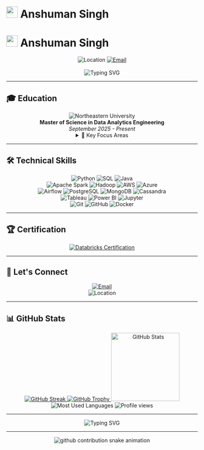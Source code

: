 # <img src="https://media.giphy.com/media/hvRJCLFzcasrR4ia7z/giphy.gif" width="30"> Anshuman Singh

# <img src="https://media.giphy.com/media/hvRJCLFzcasrR4ia7z/giphy.gif" width="30"> Anshuman Singh

<div align="center">
  <img src="https://img.shields.io/badge/Location-Boston,%20MA-4A154B?style=for-the-badge&logo=google-maps&logoColor=white" alt="Location"/>
  <a href="mailto:singh.anshuma@northeastern.edu">
    <img src="https://img.shields.io/badge/Email-singh.anshuma@northeastern.edu-D14836?style=for-the-badge&logo=gmail&logoColor=white" alt="Email"/>
  </a>
  <br><br>
  <img src="https://readme-typing-svg.herokuapp.com?font=Fira+Code&pause=1000&color=2196F3&center=true&vCenter=true&width=435&lines=Data+Analytics+Engineer;Master's+Student+@+Northeastern;Building+Data+Pipelines+%26+Solutions" alt="Typing SVG" />
</div>

---

## 🎓 Education

<div align="center">
  <img src="https://img.shields.io/badge/NORTHEASTERN-UNIVERSITY-DD2C00?style=for-the-badge" alt="Northeastern University"/>
  <br>
  <b>Master of Science in Data Analytics Engineering</b>
  <br>
  <i>September 2025 - Present</i>
  <details>
    <summary>🎯 Key Focus Areas</summary>
    <br>
    • Advanced Data Engineering<br>
    • Big Data Systems & Architecture<br>
    • Cloud Computing & Infrastructure<br>
    • Statistical Analysis & Machine Learning<br>
    • Data Visualization & Communication
  </details>
</div>

---

## 🛠️ Technical Skills

<div align="center">
  <img src="https://img.shields.io/badge/Python-3776AB?style=for-the-badge&logo=python&logoColor=white" alt="Python"/>
  <img src="https://img.shields.io/badge/SQL-4479A1?style=for-the-badge&logo=postgresql&logoColor=white" alt="SQL"/>
  <img src="https://img.shields.io/badge/Java-ED8B00?style=for-the-badge&logo=java&logoColor=white" alt="Java"/>
  <br>
  <img src="https://img.shields.io/badge/Apache_Spark-E25A1C?style=for-the-badge&logo=apache-spark&logoColor=white" alt="Apache Spark"/>
  <img src="https://img.shields.io/badge/Hadoop-66CCFF?style=for-the-badge&logo=apache-hadoop&logoColor=black" alt="Hadoop"/>
  <img src="https://img.shields.io/badge/AWS-%23FF9900?style=for-the-badge&logo=amazon-aws&logoColor=white" alt="AWS"/>
  <img src="https://img.shields.io/badge/Azure-0089D6?style=for-the-badge&logo=microsoft-azure&logoColor=white" alt="Azure"/>
  <br>
  <img src="https://img.shields.io/badge/Airflow-017CEE?style=for-the-badge&logo=apache-airflow&logoColor=white" alt="Airflow"/>
  <img src="https://img.shields.io/badge/PostgreSQL-316192?style=for-the-badge&logo=postgresql&logoColor=white" alt="PostgreSQL"/>
  <img src="https://img.shields.io/badge/MongoDB-47A248?style=for-the-badge&logo=mongodb&logoColor=white" alt="MongoDB"/>
  <img src="https://img.shields.io/badge/Cassandra-1287B1?style=for-the-badge&logo=apache-cassandra&logoColor=white" alt="Cassandra"/>
  <br>
  <img src="https://img.shields.io/badge/Tableau-E97627?style=for-the-badge&logo=tableau&logoColor=white" alt="Tableau"/>
  <img src="https://img.shields.io/badge/PowerBI-F2C811?style=for-the-badge&logo=powerbi&logoColor=black" alt="Power BI"/>
  <img src="https://img.shields.io/badge/Jupyter-F37626?style=for-the-badge&logo=jupyter&logoColor=white" alt="Jupyter"/>
  <br>
  <img src="https://img.shields.io/badge/Git-F05032?style=for-the-badge&logo=git&logoColor=white" alt="Git"/>
  <img src="https://img.shields.io/badge/GitHub-181717?style=for-the-badge&logo=github&logoColor=white" alt="GitHub"/>
  <img src="https://img.shields.io/badge/Docker-2496ED?style=for-the-badge&logo=docker&logoColor=white" alt="Docker"/>
</div>

---

## 🏆 Certification

<div align="center">
  <a href="https://www.databricks.com/learn/certification/apache-spark-developer-associate">
    <img src="https://img.shields.io/badge/Databricks-Certified%20Associate%20Developer-FF3621?style=for-the-badge&logo=Databricks&logoColor=white" alt="Databricks Certification"/>
  </a>
</div>

---

## 🤝 Let's Connect

<div align="center">
  <a href="mailto:singh.anshuma@northeastern.edu">
    <img src="https://img.shields.io/badge/Email-singh.anshuma@northeastern.edu-D14836?style=for-the-badge&logo=gmail&logoColor=white" alt="Email"/>
  </a>
  <br>
  <img src="https://img.shields.io/badge/Location-Boston,%20MA-4A154B?style=for-the-badge&logo=google-maps&logoColor=white" alt="Location"/>
</div>

---

## 📊 GitHub Stats

<div align="center">
  <a href="https://github.com/anshumansinghneu">
    <img src="https://github-readme-streak-stats.herokuapp.com/?user=anshumansinghneu&theme=tokyonight&hide_border=true" alt="GitHub Streak"/>
    <img src="https://github-profile-trophy.vercel.app/?username=anshumansinghneu&theme=tokyonight&no-frame=true&row=1&&margin-w=30&no-bg=true" alt="GitHub Trophy"/>
    <img height="180em" src="https://github-readme-stats.vercel.app/api?username=anshumansinghneu&show_icons=true&theme=tokyonight&include_all_commits=true&count_private=true&hide_border=true" alt="GitHub Stats"/>
  </a>
  <br>
  <img src="https://github-readme-stats.vercel.app/api/top-langs/?username=anshumansinghneu&layout=compact&theme=tokyonight&hide_border=true&card_width=300" alt="Most Used Languages"/>
  <img src="https://komarev.com/ghpvc/?username=anshumansinghneu&label=Profile%20views&color=0e75b6&style=flat" alt="Profile views"/>
</div>

---

<div align="center">
  <img src="https://readme-typing-svg.herokuapp.com?font=Fira+Code&pause=1000&color=2196F3&center=true&vCenter=true&width=435&lines=Thanks+for+visiting!;Let's+transform+data+together!" alt="Typing SVG"/>
</div>

---

<div align="center">
  <img src="https://raw.githubusercontent.com/Platane/snk/svg/github-contributions-snake.svg" alt="github contribution snake animation"/>
</div>
